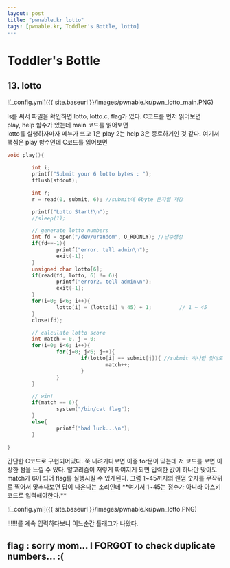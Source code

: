 ```yaml
---
layout: post
title: "pwnable.kr lotto"
tags: [pwnable.kr, Toddler's Bottle, lotto]
---
```


# Toddler's Bottle 
## 13. lotto

![_config.yml]({{ site.baseurl }}/images/pwnable.kr/pwn_lotto_main.PNG)

ls를 써서 파일을 확인하면 lotto, lotto.c, flag가 있다. 
C코드를 먼저 읽어보면  
play, help 함수가 있는데 main 코드를 읽어보면  
lotto를 실행하자마자 메뉴가 뜨고 1은 play 2는 help 3은 종료하기인 것 같다.
여기서 핵심은 play 함수인데 C코드를 읽어보면
~~~c
void play(){

        int i;
        printf("Submit your 6 lotto bytes : ");
        fflush(stdout);

        int r;
        r = read(0, submit, 6); //submit에 6byte 문자열 저장

        printf("Lotto Start!\n");
        //sleep(1);

        // generate lotto numbers
        int fd = open("/dev/urandom", O_RDONLY); //난수생성
        if(fd==-1){ 
                printf("error. tell admin\n");
                exit(-1);
        }
        unsigned char lotto[6];
        if(read(fd, lotto, 6) != 6){
                printf("error2. tell admin\n");
                exit(-1);
        }
        for(i=0; i<6; i++){
                lotto[i] = (lotto[i] % 45) + 1;         // 1 ~ 45
        }
        close(fd);

        // calculate lotto score
        int match = 0, j = 0;
        for(i=0; i<6; i++){
                for(j=0; j<6; j++){
                        if(lotto[i] == submit[j]){ //submit 하나만 맞아도 match = 6
                                match++;
                        }
                }
        }

        // win!
        if(match == 6){
                system("/bin/cat flag");
        }
        else{
                printf("bad luck...\n");
        }

}
~~~
간단한 C코드로 구현되어있다. 쭉 내려가다보면 이중 for문이 있는데 저 코드를 보면 이상한 점을 느낄 수 있다.
알고리즘이 저렇게 짜여지게 되면 입력한 값이 하나만 맞아도 match가 6이 되어 flag를 실행시킬 수 있게된다.
그럼 1~45까지의 랜덤 숫자를 무작위로 찍어서 맞추다보면 답이 나온다는 소리인데
**여기서 1~45는 정수가 아니라 아스키코드로 입력해야한다.**  

![_config.yml]({{ site.baseurl }}/images/pwnable.kr/pwn_lotto.PNG)

!!!!!!를 계속 입력하다보니 어느순간 플래그가 나왔다.

## flag : sorry mom... I FORGOT to check duplicate numbers... :(

